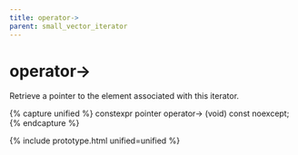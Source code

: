 ```yaml
---
title: operator->
parent: small_vector_iterator
---
```


# operator->

Retrieve a pointer to the element associated with this iterator.

{% capture unified %}
constexpr
pointer
operator-> (void) const noexcept;
{% endcapture %}

{% include prototype.html unified=unified %}
